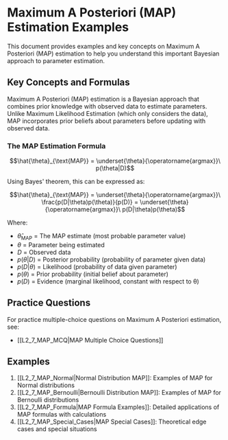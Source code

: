 # Maximum A Posteriori (MAP) Estimation Examples

This document provides examples and key concepts on Maximum A Posteriori (MAP) estimation to help you understand this important Bayesian approach to parameter estimation.

## Key Concepts and Formulas

Maximum A Posteriori (MAP) estimation is a Bayesian approach that combines prior knowledge with observed data to estimate parameters. Unlike Maximum Likelihood Estimation (which only considers the data), MAP incorporates prior beliefs about parameters before updating with observed data.

### The MAP Estimation Formula

$$\hat{\theta}_{\text{MAP}} = \underset{\theta}{\operatorname{argmax}}\ p(\theta|D)$$

Using Bayes' theorem, this can be expressed as:

$$\hat{\theta}_{\text{MAP}} = \underset{\theta}{\operatorname{argmax}}\ \frac{p(D|\theta)p(\theta)}{p(D)} = \underset{\theta}{\operatorname{argmax}}\ p(D|\theta)p(\theta)$$

Where:
- $\hat{\theta}_{\text{MAP}}$ = The MAP estimate (most probable parameter value)
- $\theta$ = Parameter being estimated
- $D$ = Observed data
- $p(\theta|D)$ = Posterior probability (probability of parameter given data)
- $p(D|\theta)$ = Likelihood (probability of data given parameter)
- $p(\theta)$ = Prior probability (initial belief about parameter)
- $p(D)$ = Evidence (marginal likelihood, constant with respect to θ)

## Practice Questions

For practice multiple-choice questions on Maximum A Posteriori estimation, see:
- [[L2_7_MAP_MCQ|MAP Multiple Choice Questions]]

## Examples

1. [[L2_7_MAP_Normal|Normal Distribution MAP]]: Examples of MAP for Normal distributions
2. [[L2_7_MAP_Bernoulli|Bernoulli Distribution MAP]]: Examples of MAP for Bernoulli distributions
3. [[L2_7_MAP_Formula|MAP Formula Examples]]: Detailed applications of MAP formulas with calculations
4. [[L2_7_MAP_Special_Cases|MAP Special Cases]]: Theoretical edge cases and special situations
